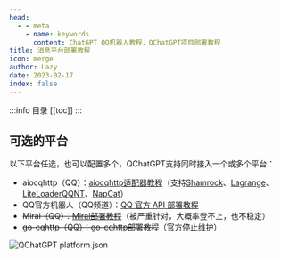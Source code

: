 ```yaml
---
head:
  - - meta
    - name: keywords
      content: ChatGPT QQ机器人教程，QChatGPT项目部署教程
title: 消息平台部署教程
icon: merge
author: Lazy
date: 2023-02-17
index: false
---
```


:::info 目录
[[toc]]
:::

## 可选的平台

以下平台任选，也可以配置多个，QChatGPT支持同时接入一个或多个平台：

- aiocqhttp（QQ）：[aiocqhttp适配器教程](aiocqhttp/)（支持[Shamrock](aiocqhttp/shamrock.md)、[Lagrange](aiocqhttp/lagrange.md)、[LiteLoaderQQNT](aiocqhttp/llonebot.md)、[NapCat](aiocqhttp/napcat.md)）
- QQ官方机器人（QQ频道）：[QQ 官方 API 部署教程](official.md)
- ~~Mirai（QQ）：[Mirai部署教程](mirai.md)~~（被严重针对，大概率登不上，也不稳定）
- ~~go-cqhttp（QQ）：[go-cqhttp部署教程](gocq.md)~~（[官方停止维护](https://github.com/Mrs4s/go-cqhttp?tab=readme-ov-file#%E9%87%8D%E8%A6%81%E4%BF%A1%E6%81%AF)）



![QChatGPT platform.json](https://cos.thelazy.cn/pictures/202405292250017.jpeg)
